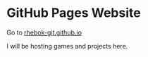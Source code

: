 # GitHub Pages Website
Go to [rhebok-git.github.io](rhebok-git.github.io)

I will be hosting games and projects here.
